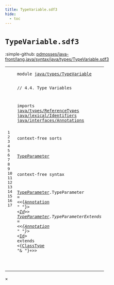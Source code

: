 ```yaml
---
title: TypeVariable.sdf3
hide:
  - toc
---
```


# `TypeVariable.sdf3`

:simple-github: [pdmosses/java-front/lang.java/syntax/java/types/TypeVariable.sdf3]

[pdmosses/java-front/lang.java/syntax/java/types/TypeVariable.sdf3]: https://github.com/pdmosses/java-front/blob/master/lang.java/syntax/java/types/TypeVariable.sdf3 "The source file on GitHub"

<div class="sdf3"><table class="highlighttable"><tbody><tr><td class="linenos"><div class="linenodiv"><pre><span></span>1
2
3
4
5
6
7
8
9
10
11
12
13
14
15
16
17
</pre></div></td>
<td class="code"><pre><code><span class="keyword">module</span> <a href="../../classes/ClassDeclarations.sdf3/#java/types/TypeVariable_18_3" id="java/types/TypeVariable_1_8" title="Referenced at ../../classes/ClassDeclarations.sdf3 line 18">java/types/TypeVariable</a>

<span class="layout">// 4.4. Type Variables</span>

<span class="keyword">imports</span>
  <a href="../ReferenceTypes.sdf3/#java/types/ReferenceTypes_1_8" id="java/types/ReferenceTypes_6_3" title="Defined at ../ReferenceTypes.sdf3 line 1">java/types/ReferenceTypes</a>
  <a href="../../lexical/Identifiers.sdf3/#java/lexical/Identifiers_1_8" id="java/lexical/Identifiers_7_3" title="Defined at ../../lexical/Identifiers.sdf3 line 1">java/lexical/Identifiers</a>
  <a href="../../interfaces/Annotations.sdf3/#java/interfaces/Annotations_1_8" id="java/interfaces/Annotations_8_3" title="Defined at ../../interfaces/Annotations.sdf3 line 1">java/interfaces/Annotations</a>

<span class="keyword">context-free sorts</span>

  <a href="../../classes/ClassDeclarations.sdf3/#TypeParameter_50_53" id="TypeParameter_12_3" title="Referenced at ../../classes/ClassDeclarations.sdf3 line 50">TypeParameter</a>

<span class="keyword">context-free syntax</span>

  <a href="../../classes/ClassDeclarations.sdf3/#TypeParameter_50_53" id="TypeParameter_16_3" title="Referenced at ../../classes/ClassDeclarations.sdf3 line 50">TypeParameter</a>.<span class="cons_Constructor"><span id="TypeParameter_16_17" title="Not referenced">TypeParameter</span></span>        = &lt;&lt;{<a href="../../interfaces/Annotations.sdf3/#Annotation_12_3" id="Annotation_16_43" title="Defined at ../../interfaces/Annotations.sdf3 line 12, 19, 20, 21">Annotation</a> <span class="cons_Lit">" "</span>}*&gt; &lt;<a href="../../lexical/Identifiers.sdf3/#Id_15_3" id="Id_16_62" title="Defined at ../../lexical/Identifiers.sdf3 line 15, 23">Id</a>&gt;&gt;
  <a href="../../classes/ClassDeclarations.sdf3/#TypeParameter_50_53" id="TypeParameter_17_3" title="Referenced at ../../classes/ClassDeclarations.sdf3 line 50">TypeParameter</a>.<span class="cons_Constructor"><span id="TypeParameterExtends_17_17" title="Not referenced">TypeParameterExtends</span></span> = &lt;&lt;{<a href="../../interfaces/Annotations.sdf3/#Annotation_12_3" id="Annotation_17_43" title="Defined at ../../interfaces/Annotations.sdf3 line 12, 19, 20, 21">Annotation</a> <span class="cons_Lit">" "</span>}*&gt; &lt;<a href="../../lexical/Identifiers.sdf3/#Id_15_3" id="Id_17_62" title="Defined at ../../lexical/Identifiers.sdf3 line 15, 23">Id</a>&gt; <span class="cons_String">extends</span> &lt;{<a href="../ReferenceTypes.sdf3/#ClassType_14_3" id="ClassType_17_76" title="Defined at ../ReferenceTypes.sdf3 line 14, 26, 27">ClassType</a> <span class="cons_Lit">"&amp; "</span>}+&gt;&gt;

</code></pre></td></tr></tbody></table></div>

<div id="modal">
  <div id="modal-content">
    <span id="modal-close">&times;</span>
    <h2 id="modal-h2"></h2>
    <p  id="modal-p"></p>
    <ul id="modal-ul"></ul>
  </div>
</div>
